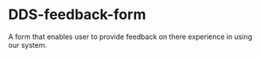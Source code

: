 # DDS-feedback-form
A form that enables user to provide feedback on there experience in using our system.
